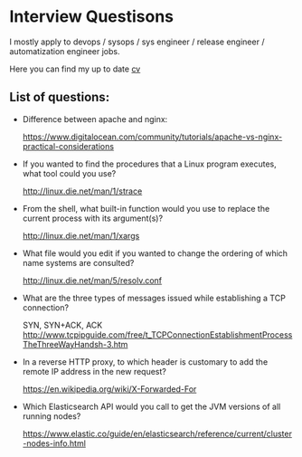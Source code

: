 # Interview Questisons

I mostly apply to devops / sysops / sys engineer / release engineer / automatization engineer jobs.


Here you can find my up to date [cv](https://docs.google.com/document/d/1L2Rh_oduCPS4CwVzUFeNnti9MCHpnKUa1OatkLU9Ni4/edit)


## List of questions:


- Difference between apache and nginx:

  https://www.digitalocean.com/community/tutorials/apache-vs-nginx-practical-considerations

- If you wanted to find the procedures that a Linux program executes, what tool could you use?

  http://linux.die.net/man/1/strace

- From the shell, what built-in function would you use to replace the current process with its argument(s)?

  http://linux.die.net/man/1/xargs

- What file would you edit if you wanted to change the ordering of which name systems are consulted?

  http://linux.die.net/man/5/resolv.conf

- What are the three types of messages issued while establishing a TCP connection?

  SYN, SYN+ACK, ACK
  http://www.tcpipguide.com/free/t_TCPConnectionEstablishmentProcessTheThreeWayHandsh-3.htm

- In a reverse HTTP proxy, to which header is customary to add the remote IP address in the new request?

  https://en.wikipedia.org/wiki/X-Forwarded-For

- Which Elasticsearch API would you call to get the JVM versions of all running nodes?

  https://www.elastic.co/guide/en/elasticsearch/reference/current/cluster-nodes-info.html
